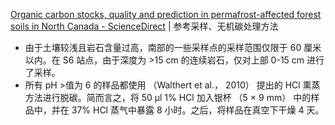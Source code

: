 
[Organic carbon stocks, quality and prediction in permafrost-affected forest soils in North Canada - ScienceDirect](https://www.sciencedirect.com/science/article/pii/S0341816222001801?via%3Dihub) | 参考采样、无机碳处理方法

- 由于土壤较浅且岩石含量过高，南部的一些采样点的采样范围仅限于 60 厘米以内。在 S6 站点，由于深度为 >15 cm 的连续岩石，仅对上部 0-15 cm 进行了采样。
- 所有 pH >值为 6 的样品都使用 （Walthert et al.， 2010） 提出的 HCl 熏蒸方法进行脱碳。简而言之，将 50 μl 1% HCl 加入银杯 （5 × 9 mm） 中的样品中，并在 37% HCl 蒸气中暴露 8 小时。之后，将样品在真空下干燥 4 天。